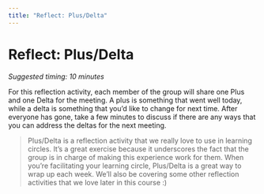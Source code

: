 ```yaml
---
title: "Reflect: Plus/Delta"
---
```

# Reflect: Plus/Delta

*Suggested timing: 10 minutes* 

For this reflection activity, each member of the group will share one Plus and one Delta for the meeting. A plus is something that went well today, while a delta is something that you’d like to change for next time. After everyone has gone, take a few minutes to discuss if there are any ways that you can address the deltas for the next meeting.

> Plus/Delta is a reflection activity that we really love to use in learning circles. It’s a great exercise because it underscores the fact that the group is in charge of making this experience work for them. When you’re facilitating your learning circle, Plus/Delta is a great way to wrap up each week. We’ll also be covering some other reflection activities that we love later in this course :) 

